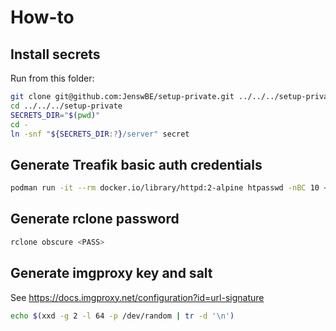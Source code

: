 # How-to

## Install secrets

Run from this folder:

```bash
git clone git@github.com:JenswBE/setup-private.git ../../../setup-private
cd ../../../setup-private
SECRETS_DIR="$(pwd)"
cd -
ln -snf "${SECRETS_DIR:?}/server" secret
```

## Generate Treafik basic auth credentials

```bash
podman run -it --rm docker.io/library/httpd:2-alpine htpasswd -nBC 10 <USERNAME>
```

## Generate rclone password

```bash
rclone obscure <PASS>
```

## Generate imgproxy key and salt

See https://docs.imgproxy.net/configuration?id=url-signature

```bash
echo $(xxd -g 2 -l 64 -p /dev/random | tr -d '\n')
```
